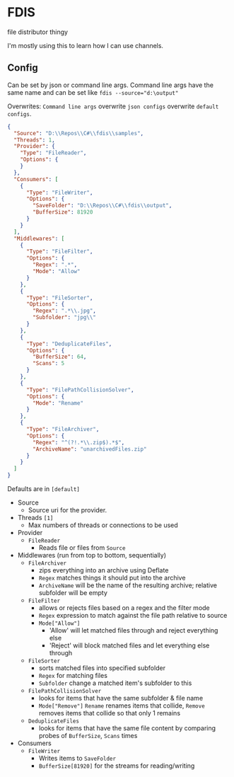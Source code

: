 ﻿# FDIS

file distributor thingy

I'm mostly using this to learn how I can use channels.

## Config

Can be set by json or command line args. Command line args have the same name and can be set like ``fdis --source="d:\output"``

Overwrites:
``Command line args`` overwrite ``json configs`` overwrite ``default configs``.

```json
{
  "Source": "D:\\Repos\\C#\\fdis\\samples",
  "Threads": 1,
  "Provider": {
    "Type": "FileReader",
    "Options": {
    }
  },
  "Consumers": [
    {
      "Type": "FileWriter",
      "Options": {
        "SaveFolder": "D:\\Repos\\C#\\fdis\\output",
        "BufferSize": 81920
      }
    }
  ],
  "Middlewares": [
    {
      "Type": "FileFilter",
      "Options": {
        "Regex": ".*",
        "Mode": "Allow"
      }
    },
    {
      "Type": "FileSorter",
      "Options": {
        "Regex": ".*\\.jpg",
        "Subfolder": "jpg\\"
      }
    },
    {
      "Type": "DeduplicateFiles",
      "Options": {
        "BufferSize": 64,
        "Scans": 5
      }
    },
    {
      "Type": "FilePathCollisionSolver",
      "Options": {
        "Mode": "Rename"
      }
    },
    {
      "Type": "FileArchiver",
      "Options": {
        "Regex": "^(?!.*\\.zip$).*$",
        "ArchiveName": "unarchivedFiles.zip"
      }
    }
  ]
}
```

Defaults are in ``[default]``

- Source
    - Source uri for the provider.
- Threads ``[1]``
    - Max numbers of threads or connections to be used
- Provider
    - ``FileReader``
        - Reads file or files from ``Source``
- Middlewares (run from top to bottom, sequentially)
    - ``FileArchiver``
        - zips everything into an archive using Deflate
        - ``Regex`` matches things it should put into the archive
        - ``ArchiveName`` will be the name of the resulting archive; relative subfolder will be empty
    - ``FileFilter``
        - allows or rejects files based on a regex and the filter mode
        - ``Regex`` expression to match against the file path relative to source
        - ``Mode["Allow"]``
            - 'Allow' will let matched files through and reject everything else
            - 'Reject' will block matched files and let everything else through
    - ``FileSorter``
        - sorts matched files into specified subfolder
        - ``Regex`` for matching files
        - ``Subfolder`` change a matched item's subfolder to this
    - ``FilePathCollisionSolver``
        - looks for items that have the same subfolder & file name
        - ``Mode["Remove"]`` ``Rename`` renames items that collide, ``Remove`` removes items that collide so that only 1 remains
    - ``DeduplicateFiles``
        - looks for items that have the same file content by comparing probes of ``BufferSize``, ``Scans`` times
- Consumers
    - ``FileWriter``
        - Writes items to ``SaveFolder``
        - ``BufferSize[81920]`` for the streams for reading/writing
